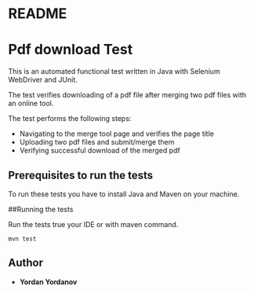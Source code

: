 # README #

# Pdf download Test

This is an automated functional test written in Java with Selenium WebDriver and JUnit.<br>

The test verifies downloading of a pdf file after merging two pdf files with an online tool.<br>

The test performs the following steps:<br>
- Navigating to the merge tool page and verifies the page title<br>
- Uploading two pdf files and submit/merge them<br>
- Verifying successful download of the merged pdf<br>

## Prerequisites to run the tests

To run these tests you have to install Java and Maven on your machine.

##Running the tests

Run the tests true your IDE or with maven command. 

```
mvn test
```

## Author

* **Yordan Yordanov**